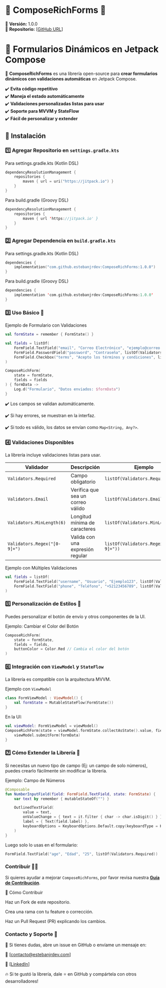 # 📖 ComposeRichForms 🚀  
📌 **Versión:** 1.0.0  
📌 **Repositorio:** [[GitHub URL](https://github.com/estebanjrdev/ComposeRichForms)]  



# 📌 Formularios Dinámicos en Jetpack Compose  
📝 **ComposeRichForms** es una librería open-source para **crear formularios dinámicos con validaciones automáticas** en Jetpack Compose.  

✔️ **Evita código repetitivo**  
✔️ **Maneja el estado automáticamente**  
✔️ **Validaciones personalizadas listas para usar**  
✔️ **Soporte para MVVM y StateFlow**  
✔️ **Fácil de personalizar y extender**  



## 📌 Instalación  

### 1️⃣ Agregar Repositorio en `settings.gradle.kts`
 Para settings.gradle.kts (Kotlin DSL)
```kotlin
dependencyResolutionManagement {
    repositories {
        maven { url = uri("https://jitpack.io") }
    }
}
```
 Para build.gradle (Groovy DSL)
```kotlin
dependencyResolutionManagement {
    repositories {
        maven { url 'https://jitpack.io' }
    }
}
```
### 2️⃣ Agregar Dependencia en `build.gradle.kts`
 Para settings.gradle.kts (Kotlin DSL)
```kotlin
dependencies {
    implementation("com.github.estebanjrdev:ComposeRichForms:1.0.0")
}
```
 Para build.gradle (Groovy DSL)
```kotlin
dependencies {
    implementation 'com.github.estebanjrdev:ComposeRichForms:1.0.0'
}
```
### 3️⃣ Uso Básico 🚀

Ejemplo de Formulario con Validaciones
```kotlin
val formState = remember { FormState() }

val fields = listOf(
    FormField.TextField("email", "Correo Electrónico", "ejemplo@correo.com", listOf(Validators.Email, Validators.Required)),
    FormField.PasswordField("password", "Contraseña", listOf(Validators.Required, Validators.MinLength(6))),
    FormField.Checkbox("terms", "Acepto los términos y condiciones", listOf(Validators.Required))
)

ComposeRichForm(
    state = formState,
    fields = fields
) { formData ->
    Log.d("Formulario", "Datos enviados: $formData")
}
```
✔️ Los campos se validan automáticamente.

✔️ Si hay errores, se muestran en la interfaz.

✔️ Si todo es válido, los datos se envían como `Map<String, Any?>`.



### 4️⃣ Validaciones Disponibles 
La librería incluye validaciones listas para usar.

| **Validador**             | **Descripción**                        | **Ejemplo**                              |
|---------------------------|--------------------------------------|------------------------------------------|
| `Validators.Required`     | Campo obligatorio                   | `listOf(Validators.Required)`           |
| `Validators.Email`        | Verifica que sea un correo válido   | `listOf(Validators.Email)`              |
| `Validators.MinLength(6)` | Longitud mínima de caracteres       | `listOf(Validators.MinLength(6))`       |
| `Validators.Regex("[0-9]+")` | Valida con una expresión regular | `listOf(Validators.Regex("[0-9]+"))`    |

Ejemplo con Múltiples Validaciones
```kotlin
val fields = listOf(
    FormField.TextField("username", "Usuario", "Ejemplo123", listOf(Validators.Required, Validators.MinLength(5))),
    FormField.TextField("phone", "Teléfono", "+52123456789", listOf(Validators.Regex("\\+\\d{12}")))
)
```
### 5️⃣ Personalización de Estilos 🎨
Puedes personalizar el botón de envío y otros componentes de la UI.

Ejemplo: Cambiar el Color del Botón
```kotlin
ComposeRichForm(
    state = formState,
    fields = fields,
    buttonColor = Color.Red // Cambia el color del botón
)
```
### 6️⃣ Integración con `ViewModel` y `StateFlow`
La librería es compatible con la arquitectura MVVM.

Ejemplo con `ViewModel`
```kotlin
class FormViewModel : ViewModel() {
    val formState = MutableStateFlow(FormState())
}
```
En la UI:
```kotlin
val viewModel: FormViewModel = viewModel()
ComposeRichForm(state = viewModel.formState.collectAsState().value, fields = fields) { formData ->
    viewModel.submitForm(formData)
}
```
### 7️⃣ Cómo Extender la Librería 🚀
Si necesitas un nuevo tipo de campo (Ej: un campo de solo números), puedes crearlo fácilmente sin modificar la librería.

Ejemplo: Campo de Números
```kotlin
@Composable
fun NumberInputField(field: FormField.TextField, state: FormState) {
    var text by remember { mutableStateOf("") }

    OutlinedTextField(
        value = text,
        onValueChange = { text = it.filter { char -> char.isDigit() } }, // Solo permite números
        label = { Text(field.label) },
        keyboardOptions = KeyboardOptions.Default.copy(keyboardType = KeyboardType.Number)
    )
}
```
Luego solo lo usas en el formulario:
```kotlin
FormField.TextField("age", "Edad", "25", listOf(Validators.Required))
```
### Contribuir 👨‍💻
Si quieres ayudar a mejorar `ComposeRichForms`, por favor revisa nuestra **[Guía de Contribución](https://github.com/estebanjrdev/ComposeRichForms/blob/main/CONTRIBUTING.md)**.  


🔹 Cómo Contribuir

Haz un Fork de este repositorio.

Crea una rama con tu feature o corrección.

Haz un Pull Request (PR) explicando los cambios.

### Contacto y Soporte 🚀
📌 Si tienes dudas, abre un issue en GitHub o envíame un mensaje en:

📩 [contacto@estebanjrdev.com]

💼 [[LinkedIn](https://www.linkedin.com/in/estebanjrdev)] 


🔥 Si te gustó la librería, dale ⭐ en GitHub y compártela con otros desarrolladores!
